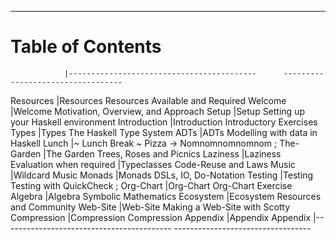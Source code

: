 ----

# Table of Contents

<div id="toc" class="important">

<!-- Note: This is a special file that determines the order of the chapters                  -->
<!--       The lefthand column refers to the filename of the chapter in 'resources/markdown' -->
<!--       This column is removed before the markdown is processed for the table of contents -->
<!--       ';' is a comment                                                                  -->

                |------------------------------------------      ----------------------------------
Resources       |[Resources](#required-resources)                Resources Available and Required
Welcome         |[Welcome](#welcome)                             Motivation, Overview, and Approach
Setup           |[Setup](#setup)                                 Setting up your Haskell environment
Introduction    |[Introduction](#introduction)                   Introductory Exercises
Types           |[Types](#types)                                 The Haskell Type System
ADTs            |[ADTs](#adts-algebraic-data-types)              Modelling with data in Haskell
Lunch           |[~ Lunch Break ~](#lunch-break)                 Pizza -> Nomnomnomnomnom
; The-Garden    |[The Garden](#the-garden)                       Trees, Roses and Picnics
Laziness        |[Laziness](#laziness)                           Evaluation when required
                |[Typeclasses](#typeclasses)                     Code-Reuse and Laws
Music           |[Wildcard](#music)                              Music
Monads          |[Monads](#monads)                               DSLs, IO, Do-Notation
Testing         |[Testing](#testing)                             Testing with QuickCheck
; Org-Chart     |[Org-Chart](#org-chart)                         Org-Chart Exercise
Algebra         |[Algebra](#symbolic-differentiation)            Symbolic Mathematics
Ecosystem       |[Ecosystem](#ecosystem)                         Resources and Community
Web-Site        |[Web-Site](#website)                            Making a Web-Site with Scotty
Compression     |[Compression](#compression)                     Compression
Appendix        |[Appendix](#appendix)                           Appendix
                |------------------------------------------      ----------------------------------

</div>
